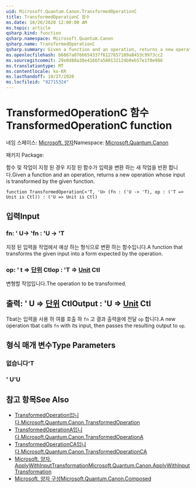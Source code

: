 ```yaml
---
uid: Microsoft.Quantum.Canon.TransformedOperationC
title: TransformedOperationC 함수
ms.date: 10/26/2020 12:00:00 AM
ms.topic: article
qsharp.kind: function
qsharp.namespace: Microsoft.Quantum.Canon
qsharp.name: TransformedOperationC
qsharp.summary: Given a function and an operation, returns a new operation whose input is transformed by the given function.
ms.openlocfilehash: b6867a076b654337f6127657189a8453c9973cc2
ms.sourcegitcommit: 29e0d88a30e4166fa580132124b0eb57e1f0e986
ms.translationtype: MT
ms.contentlocale: ko-KR
ms.lasthandoff: 10/27/2020
ms.locfileid: "92715324"
---
```

# <a name="transformedoperationc-function"></a><span data-ttu-id="66ad8-102">TransformedOperationC 함수</span><span class="sxs-lookup"><span data-stu-id="66ad8-102">TransformedOperationC function</span></span>

<span data-ttu-id="66ad8-103">네임 스페이스: [Microsoft. 양자](xref:Microsoft.Quantum.Canon)</span><span class="sxs-lookup"><span data-stu-id="66ad8-103">Namespace: [Microsoft.Quantum.Canon](xref:Microsoft.Quantum.Canon)</span></span>

<span data-ttu-id="66ad8-104">패키지 [](https://nuget.org/packages/)</span><span class="sxs-lookup"><span data-stu-id="66ad8-104">Package: [](https://nuget.org/packages/)</span></span>


<span data-ttu-id="66ad8-105">함수 및 작업이 지정 된 경우 지정 된 함수가 입력을 변환 하는 새 작업을 반환 합니다.</span><span class="sxs-lookup"><span data-stu-id="66ad8-105">Given a function and an operation, returns a new operation whose input is transformed by the given function.</span></span>

```qsharp
function TransformedOperationC<'T, 'U> (fn : ('U -> 'T), op : ('T => Unit is Ctl)) : ('U => Unit is Ctl)
```


## <a name="input"></a><span data-ttu-id="66ad8-106">입력</span><span class="sxs-lookup"><span data-stu-id="66ad8-106">Input</span></span>

### <a name="fn--u---t"></a><span data-ttu-id="66ad8-107">fn: ' U-> '</span><span class="sxs-lookup"><span data-stu-id="66ad8-107">fn : 'U -> 'T</span></span>

<span data-ttu-id="66ad8-108">지정 된 입력을 작업에서 예상 하는 형식으로 변환 하는 함수입니다.</span><span class="sxs-lookup"><span data-stu-id="66ad8-108">A function that transforms the given input into a form expected by the operation.</span></span>


### <a name="op--t--unit-ctl"></a><span data-ttu-id="66ad8-109">op: ' t => [단위](xref:microsoft.quantum.lang-ref.unit) Ctl</span><span class="sxs-lookup"><span data-stu-id="66ad8-109">op : 'T => [Unit](xref:microsoft.quantum.lang-ref.unit) Ctl</span></span>

<span data-ttu-id="66ad8-110">변형할 작업입니다.</span><span class="sxs-lookup"><span data-stu-id="66ad8-110">The operation to be transformed.</span></span>



## <a name="output--u--unit-ctl"></a><span data-ttu-id="66ad8-111">출력: ' U => [단위](xref:microsoft.quantum.lang-ref.unit) Ctl</span><span class="sxs-lookup"><span data-stu-id="66ad8-111">Output : 'U => [Unit](xref:microsoft.quantum.lang-ref.unit) Ctl</span></span>

<span data-ttu-id="66ad8-112">Tbat는 입력을 사용 하 여를 호출 하 `fn` 고 결과 출력을에 전달 `op` 합니다.</span><span class="sxs-lookup"><span data-stu-id="66ad8-112">A new operation tbat calls `fn` with its input, then passes the resulting output to `op`.</span></span>

## <a name="type-parameters"></a><span data-ttu-id="66ad8-113">형식 매개 변수</span><span class="sxs-lookup"><span data-stu-id="66ad8-113">Type Parameters</span></span>

### <a name="t"></a><span data-ttu-id="66ad8-114">없습니다</span><span class="sxs-lookup"><span data-stu-id="66ad8-114">'T</span></span>


### <a name="u"></a><span data-ttu-id="66ad8-115">' U</span><span class="sxs-lookup"><span data-stu-id="66ad8-115">'U</span></span>



## <a name="see-also"></a><span data-ttu-id="66ad8-116">참고 항목</span><span class="sxs-lookup"><span data-stu-id="66ad8-116">See Also</span></span>

- [<span data-ttu-id="66ad8-117">TransformedOperation입니다.</span><span class="sxs-lookup"><span data-stu-id="66ad8-117">Microsoft.Quantum.Canon.TransformedOperation</span></span>](xref:Microsoft.Quantum.Canon.TransformedOperation)
- [<span data-ttu-id="66ad8-118">TransformedOperationA입니다.</span><span class="sxs-lookup"><span data-stu-id="66ad8-118">Microsoft.Quantum.Canon.TransformedOperationA</span></span>](xref:Microsoft.Quantum.Canon.TransformedOperationA)
- [<span data-ttu-id="66ad8-119">TransformedOperationCA입니다.</span><span class="sxs-lookup"><span data-stu-id="66ad8-119">Microsoft.Quantum.Canon.TransformedOperationCA</span></span>](xref:Microsoft.Quantum.Canon.TransformedOperationCA)
- [<span data-ttu-id="66ad8-120">Microsoft. 양자. ApplyWithInputTransformation</span><span class="sxs-lookup"><span data-stu-id="66ad8-120">Microsoft.Quantum.Canon.ApplyWithInputTransformation</span></span>](xref:Microsoft.Quantum.Canon.ApplyWithInputTransformation)
- [<span data-ttu-id="66ad8-121">Microsoft. 양자 구성</span><span class="sxs-lookup"><span data-stu-id="66ad8-121">Microsoft.Quantum.Canon.Composed</span></span>](xref:Microsoft.Quantum.Canon.Composed)